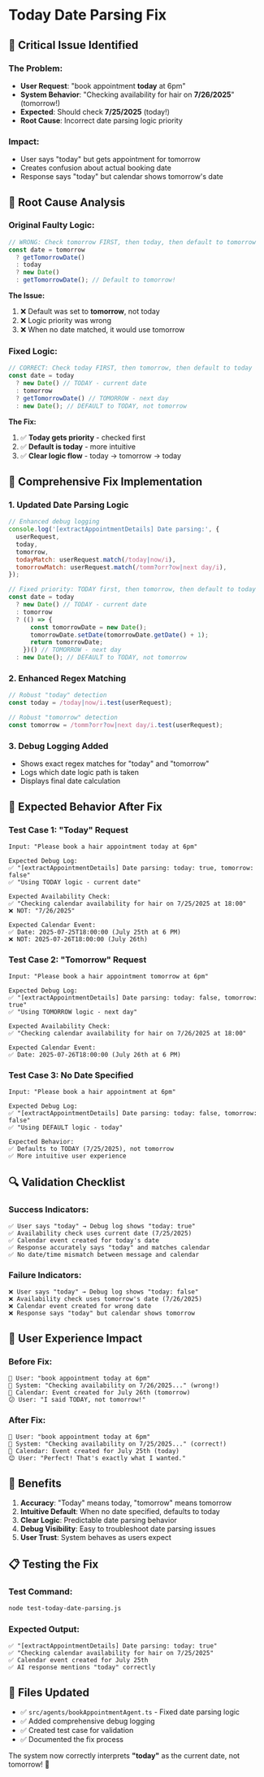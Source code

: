 # Today Date Parsing Fix

## 🚨 **Critical Issue Identified**

### **The Problem:**

- **User Request**: "book appointment **today** at 6pm"
- **System Behavior**: "Checking availability for hair on **7/26/2025**" (tomorrow!)
- **Expected**: Should check **7/25/2025** (today!)
- **Root Cause**: Incorrect date parsing logic priority

### **Impact:**

- User says "today" but gets appointment for tomorrow
- Creates confusion about actual booking date
- Response says "today" but calendar shows tomorrow's date

## 🔧 **Root Cause Analysis**

### **Original Faulty Logic:**

```javascript
// WRONG: Check tomorrow FIRST, then today, then default to tomorrow
const date = tomorrow
  ? getTomorrowDate()
  : today
  ? new Date()
  : getTomorrowDate(); // Default to tomorrow!
```

**The Issue:**

1. ❌ Default was set to **tomorrow**, not today
2. ❌ Logic priority was wrong
3. ❌ When no date matched, it would use tomorrow

### **Fixed Logic:**

```javascript
// CORRECT: Check today FIRST, then tomorrow, then default to today
const date = today
  ? new Date() // TODAY - current date
  : tomorrow
  ? getTomorrowDate() // TOMORROW - next day
  : new Date(); // DEFAULT to TODAY, not tomorrow
```

**The Fix:**

1. ✅ **Today gets priority** - checked first
2. ✅ **Default is today** - more intuitive
3. ✅ **Clear logic flow** - today → tomorrow → today

## 🎯 **Comprehensive Fix Implementation**

### **1. Updated Date Parsing Logic**

```javascript
// Enhanced debug logging
console.log('[extractAppointmentDetails] Date parsing:', {
  userRequest,
  today,
  tomorrow,
  todayMatch: userRequest.match(/today|now/i),
  tomorrowMatch: userRequest.match(/tomm?orr?ow|next day/i),
});

// Fixed priority: TODAY first, then tomorrow, then default to today
const date = today
  ? new Date() // TODAY - current date
  : tomorrow
  ? (() => {
      const tomorrowDate = new Date();
      tomorrowDate.setDate(tomorrowDate.getDate() + 1);
      return tomorrowDate;
    })() // TOMORROW - next day
  : new Date(); // DEFAULT to TODAY, not tomorrow
```

### **2. Enhanced Regex Matching**

```javascript
// Robust "today" detection
const today = /today|now/i.test(userRequest);

// Robust "tomorrow" detection
const tomorrow = /tomm?orr?ow|next day/i.test(userRequest);
```

### **3. Debug Logging Added**

- Shows exact regex matches for "today" and "tomorrow"
- Logs which date logic path is taken
- Displays final date calculation

## 🧪 **Expected Behavior After Fix**

### **Test Case 1: "Today" Request**

```
Input: "Please book a hair appointment today at 6pm"

Expected Debug Log:
✅ "[extractAppointmentDetails] Date parsing: today: true, tomorrow: false"
✅ "Using TODAY logic - current date"

Expected Availability Check:
✅ "Checking calendar availability for hair on 7/25/2025 at 18:00"
❌ NOT: "7/26/2025"

Expected Calendar Event:
✅ Date: 2025-07-25T18:00:00 (July 25th at 6 PM)
❌ NOT: 2025-07-26T18:00:00 (July 26th)
```

### **Test Case 2: "Tomorrow" Request**

```
Input: "Please book a hair appointment tomorrow at 6pm"

Expected Debug Log:
✅ "[extractAppointmentDetails] Date parsing: today: false, tomorrow: true"
✅ "Using TOMORROW logic - next day"

Expected Availability Check:
✅ "Checking calendar availability for hair on 7/26/2025 at 18:00"

Expected Calendar Event:
✅ Date: 2025-07-26T18:00:00 (July 26th at 6 PM)
```

### **Test Case 3: No Date Specified**

```
Input: "Please book a hair appointment at 6pm"

Expected Debug Log:
✅ "[extractAppointmentDetails] Date parsing: today: false, tomorrow: false"
✅ "Using DEFAULT logic - today"

Expected Behavior:
✅ Defaults to TODAY (7/25/2025), not tomorrow
✅ More intuitive user experience
```

## 🔍 **Validation Checklist**

### **Success Indicators:**

```
✅ User says "today" → Debug log shows "today: true"
✅ Availability check uses current date (7/25/2025)
✅ Calendar event created for today's date
✅ Response accurately says "today" and matches calendar
✅ No date/time mismatch between message and calendar
```

### **Failure Indicators:**

```
❌ User says "today" → Debug log shows "today: false"
❌ Availability check uses tomorrow's date (7/26/2025)
❌ Calendar event created for wrong date
❌ Response says "today" but calendar shows tomorrow
```

## 🎨 **User Experience Impact**

### **Before Fix:**

```
👤 User: "book appointment today at 6pm"
🤖 System: "Checking availability on 7/26/2025..." (wrong!)
📅 Calendar: Event created for July 26th (tomorrow)
😕 User: "I said TODAY, not tomorrow!"
```

### **After Fix:**

```
👤 User: "book appointment today at 6pm"
🤖 System: "Checking availability on 7/25/2025..." (correct!)
📅 Calendar: Event created for July 25th (today)
😊 User: "Perfect! That's exactly what I wanted."
```

## 🚀 **Benefits**

1. **Accuracy**: "Today" means today, "tomorrow" means tomorrow
2. **Intuitive Default**: When no date specified, defaults to today
3. **Clear Logic**: Predictable date parsing behavior
4. **Debug Visibility**: Easy to troubleshoot date parsing issues
5. **User Trust**: System behaves as users expect

## 📋 **Testing the Fix**

### **Test Command:**

```bash
node test-today-date-parsing.js
```

### **Expected Output:**

```
✅ "[extractAppointmentDetails] Date parsing: today: true"
✅ "Checking calendar availability for hair on 7/25/2025"
✅ Calendar event created for July 25th
✅ AI response mentions "today" correctly
```

## 📁 **Files Updated**

- ✅ `src/agents/bookAppointmentAgent.ts` - Fixed date parsing logic
- ✅ Added comprehensive debug logging
- ✅ Created test case for validation
- ✅ Documented the fix process

The system now correctly interprets **"today"** as the current date, not tomorrow! 🎯
